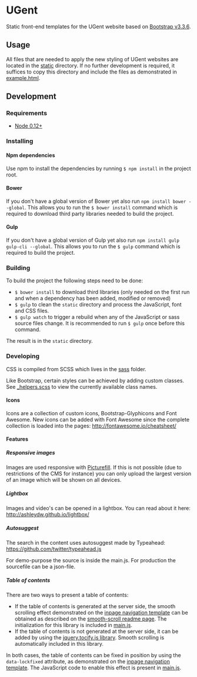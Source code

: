 # UGent

Static front-end templates for the UGent website based on [Bootstrap v3.3.6](http://getbootstrap.com).

## Usage

All files that are needed to apply the new styling of UGent websites are located in the [static](static) directory. If no further development is required, it suffices to copy this directory and include the files as demonstrated in [example.html](example.html).

## Development

### Requirements

- [Node 0.12+](https://nodejs.org/en/)

### Installing

#### Npm dependencies

Use npm to install the dependencies by running `$ npm install` in the project root.

#### Bower

If you don't have a global version of Bower yet also run `npm install bower --global`. This allows you to run the `$ bower install` command which is required to download third party libraries needed to build the project.

#### Gulp

If you don't have a global version of Gulp yet also run `npm install gulp gulp-cli --global`. This allows you to run the `$ gulp`
command which is required to build the project.

### Building

To build the project the following steps need to be done:

- `$ bower install` to download third libraries (only needed on the first run and when a dependency has been added, modified or removed)
- `$ gulp` to clean the `static` directory and process the JavaScript, font and CSS files.
- `$ gulp watch` to trigger a rebuild when any of the JavaScript or sass source files change. It is recommended to run `$ gulp` once before this command.

The result is in the `static` directory.

### Developing
CSS is compiled from SCSS which lives in the [sass](sass) folder.

Like Bootstrap, certain styles can be achieved by adding custom classes. See [\_helpers.scss](sass/base/_helpers) to view the currently available class names.

#### Icons
Icons are a collection of custom icons, Bootstrap-Glyphicons and Font Awesome.
New icons can be added with Font Awesome since the complete collection is loaded into the pages: http://fontawesome.io/cheatsheet/

#### Features

##### Responsive images
Images are used responsive with [Picturefill](https://github.com/scottjehl/picturefill).
If this is not possible (due to restrictions of the CMS for instance) you can only upload the largest version of an image which will be shown on all devices.

##### Lightbox
Images and video's can be opened in a lightbox. You can read about it here:
http://ashleydw.github.io/lightbox/

##### Autosuggest
The search in the content uses autosuggest made by Typeahead:
https://github.com/twitter/typeahead.js

For demo-purpose the source is inside the main.js.
For production the sourcefile can be a json-file.

##### Table of contents
There are two ways to present a table of contents:
- If the table of contents is generated at the server side, the smooth scrolling effect demonstrated on the [inpage navigation template](https://styleguide.ugent.be/dist/generic_inpage_nav_left.html) can be obtained as described on the [smooth-scroll readme page](https://github.com/cferdinandi/smooth-scroll). The initialization for this library is included in [main.js](js/main.js).
- If the table of contents is not generated at the server side, it can be added by using the [jquery.tocify.js library](http://gregfranko.com/jquery.tocify.js/). Smooth scrolling is automatically included in this library.

In both cases, the table of contents can be fixed in position by using the `data-lockfixed` attribute, as demonstrated on the [inpage navigation template](https://styleguide.ugent.be/dist/generic_inpage_nav_left.html). The JavaScript code to enable this effect is present in [main.js](js/main.js).
